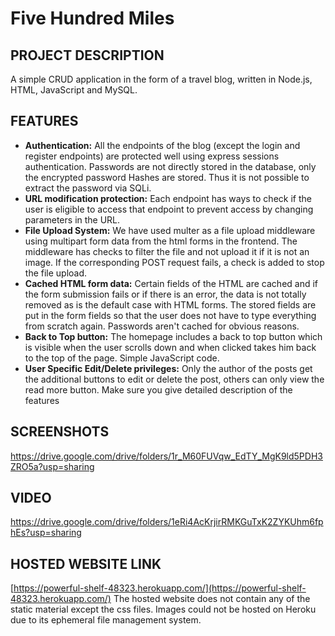 
# Five Hundred Miles

## PROJECT DESCRIPTION

A simple CRUD application in the form of a travel blog, written in Node.js, HTML, JavaScript and MySQL.
## FEATURES

* **Authentication:** All the endpoints of the blog (except the login and register endpoints) are protected well using express sessions authentication. Passwords are not directly stored in the database, only the encrypted password Hashes are stored. Thus it is not possible to extract the password via SQLi.
* **URL modification protection:** Each endpoint has  ways to check if the user is eligible to access that endpoint to prevent access  by changing parameters in the URL.
* **File Upload System:** We have used multer as a file upload middleware using multipart form data from the html forms in the frontend. The middleware has checks to filter the file and not upload it if it is not an image. If the corresponding POST request fails, a check is added to stop the file upload.
* **Cached HTML form data:** Certain fields of the HTML are cached and if the form submission fails or if there is an error, the data is not totally removed as is the default case with HTML forms. The stored fields are put in the form fields so that the user does not have to type everything from scratch again. Passwords aren't cached for obvious reasons.
* **Back to Top button:** The homepage includes a back to top button which is visible when the user scrolls down and when clicked takes him back to the top of the page. Simple JavaScript code.
* **User Specific Edit/Delete privileges:** Only the author of the posts get the additional buttons to edit or delete the post, others can only view the read more button.
Make sure you give detailed description of the features

## SCREENSHOTS

https://drive.google.com/drive/folders/1r_M60FUVqw_EdTY_MgK9ld5PDH3ZRO5a?usp=sharing

## VIDEO

https://drive.google.com/drive/folders/1eRi4AcKrjirRMKGuTxK2ZYKUhm6fphEs?usp=sharing

## HOSTED WEBSITE LINK

[https://powerful-shelf-48323.herokuapp.com/](https://powerful-shelf-48323.herokuapp.com/)
The hosted website does not contain any of the static material except the css files. Images could not be hosted on Heroku due to its ephemeral file management system. 
